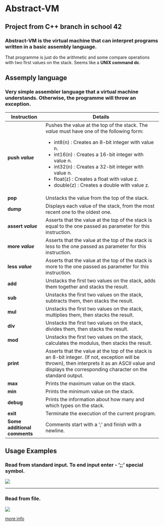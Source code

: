 # Abstract-VM
## Project from C++ branch in school 42
### Abstract-VM is the virtual machine that can interpret programs written in a basic assembly language.
That programme is just do the arithmetic and some compare operations with two first values on the stack. Seems like a **UNIX command dc**.

## Assemply language
### Very simple assembler language that a virtual machine understands. Otherwise, the programme will throw an exception.
| Instruction  |  Details |
|---|---|
| **push _value_**  | Pushes the value at the top of the stack. The _value_ must have one of the following form: <ul><li>int8(n) : Creates an 8-bit integer with value n.</li><li>int16(n) : Creates a 16-bit integer with value n.</li><li>int32(n) : Creates a 32-bit integer with value n.</li><li>float(z) : Creates a float with value z.</li><li>double(z) : Creates a double with value z.</li></ul>|
| **pop**  | Unstacks the value from the top of the stack. |
|  **dump**  |  Displays each value of the stack, from the most recent one to the oldest one. |
| **assert _value_** |  Asserts that the value at the top of the stack is equal to the one passed as parameter for this instruction. |
| **more _value_** |  Asserts that the value at the top of the stack is less to the one passed as parameter for this instruction. |
| **less _value_** |  Asserts that the value at the top of the stack is more to the one passed as parameter for this instruction. |
| **add**  |  Unstacks the first two values on the stack, adds them together and stacks the result. |
| **sub** |  Unstacks the first two values on the stack, subtracts them, then stacks the result. |
| **mul** |  Unstacks the first two values on the stack, multiplies them, then stacks the result. |
| **div** |  Unstacks the first two values on the stack, divides them, then stacks the result. |
| **mod** | Unstacks the first two values on the stack, calculates the modulus, then stacks the result. |
| **print** | Asserts that the value at the top of the stack is an 8-bit integer. (If not, exception will be thrown), then interprets it as an ASCII value and displays the corresponding character on the standard output. |
| **max** | Prints the maximum value on the stack. |
| **min** | Prints the minimum value on the stack. |
| **debug** | Prints the information about how many and which types on the stack. |
| **exit** | Terminate the execution of the current program. |
| **Some additional comments** | Comments start with a ’;’ and finish with a newline. |

## Usage Examples
### Read from standard input. To end input enter - ’;;’ special symbol.
![](https://thumbs.gfycat.com/LinearRareIndochinahogdeer-size_restricted.gif)
***
### Read from file.
![](https://thumbs.gfycat.com/ColorfulNaturalElectriceel-size_restricted.gif)

[more info](https://github.com/prippa/Abstract-VM/blob/master/abstract-vm.en.pdf)
